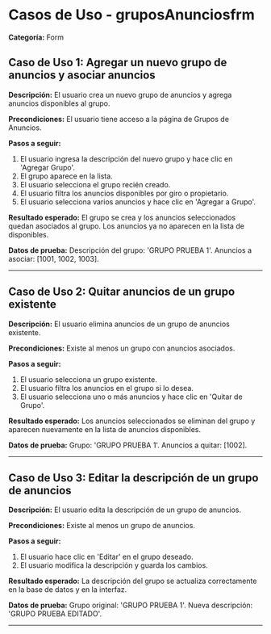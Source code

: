 # Casos de Uso - gruposAnunciosfrm

**Categoría:** Form

## Caso de Uso 1: Agregar un nuevo grupo de anuncios y asociar anuncios

**Descripción:** El usuario crea un nuevo grupo de anuncios y agrega anuncios disponibles al grupo.

**Precondiciones:**
El usuario tiene acceso a la página de Grupos de Anuncios.

**Pasos a seguir:**
1. El usuario ingresa la descripción del nuevo grupo y hace clic en 'Agregar Grupo'.
2. El grupo aparece en la lista.
3. El usuario selecciona el grupo recién creado.
4. El usuario filtra los anuncios disponibles por giro o propietario.
5. El usuario selecciona varios anuncios y hace clic en 'Agregar a Grupo'.

**Resultado esperado:**
El grupo se crea y los anuncios seleccionados quedan asociados al grupo. Los anuncios ya no aparecen en la lista de disponibles.

**Datos de prueba:**
Descripción del grupo: 'GRUPO PRUEBA 1'. Anuncios a asociar: [1001, 1002, 1003].

---

## Caso de Uso 2: Quitar anuncios de un grupo existente

**Descripción:** El usuario elimina anuncios de un grupo de anuncios existente.

**Precondiciones:**
Existe al menos un grupo con anuncios asociados.

**Pasos a seguir:**
1. El usuario selecciona un grupo existente.
2. El usuario filtra los anuncios en el grupo si lo desea.
3. El usuario selecciona uno o más anuncios y hace clic en 'Quitar de Grupo'.

**Resultado esperado:**
Los anuncios seleccionados se eliminan del grupo y aparecen nuevamente en la lista de anuncios disponibles.

**Datos de prueba:**
Grupo: 'GRUPO PRUEBA 1'. Anuncios a quitar: [1002].

---

## Caso de Uso 3: Editar la descripción de un grupo de anuncios

**Descripción:** El usuario edita la descripción de un grupo de anuncios.

**Precondiciones:**
Existe al menos un grupo de anuncios.

**Pasos a seguir:**
1. El usuario hace clic en 'Editar' en el grupo deseado.
2. El usuario modifica la descripción y guarda los cambios.

**Resultado esperado:**
La descripción del grupo se actualiza correctamente en la base de datos y en la interfaz.

**Datos de prueba:**
Grupo original: 'GRUPO PRUEBA 1'. Nueva descripción: 'GRUPO PRUEBA EDITADO'.

---

